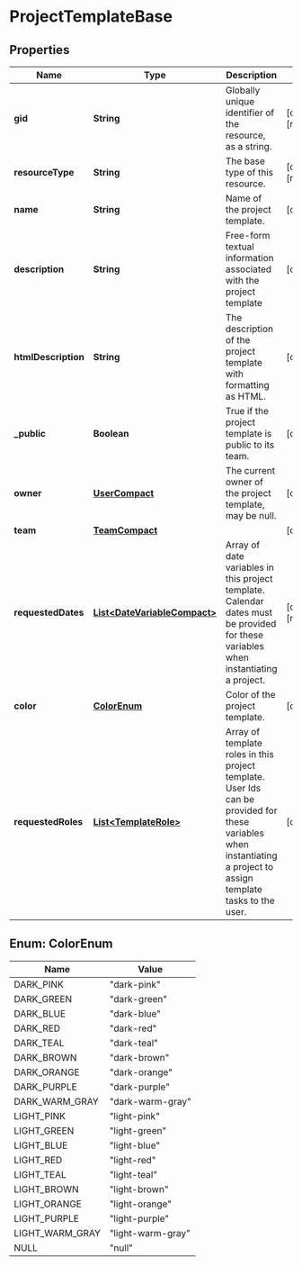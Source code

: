 

# ProjectTemplateBase


## Properties

| Name | Type | Description | Notes |
|------------ | ------------- | ------------- | -------------|
|**gid** | **String** | Globally unique identifier of the resource, as a string. |  [optional] [readonly] |
|**resourceType** | **String** | The base type of this resource. |  [optional] [readonly] |
|**name** | **String** | Name of the project template. |  [optional] |
|**description** | **String** | Free-form textual information associated with the project template |  [optional] |
|**htmlDescription** | **String** | The description of the project template with formatting as HTML. |  [optional] |
|**_public** | **Boolean** | True if the project template is public to its team. |  [optional] |
|**owner** | [**UserCompact**](UserCompact.md) | The current owner of the project template, may be null. |  [optional] |
|**team** | [**TeamCompact**](TeamCompact.md) |  |  [optional] |
|**requestedDates** | [**List&lt;DateVariableCompact&gt;**](DateVariableCompact.md) | Array of date variables in this project template. Calendar dates must be provided for these variables when instantiating a project. |  [optional] [readonly] |
|**color** | [**ColorEnum**](#ColorEnum) | Color of the project template. |  [optional] |
|**requestedRoles** | [**List&lt;TemplateRole&gt;**](TemplateRole.md) | Array of template roles in this project template. User Ids can be provided for these variables when instantiating a project to assign template tasks to the user. |  [optional] |



## Enum: ColorEnum

| Name | Value |
|---- | -----|
| DARK_PINK | &quot;dark-pink&quot; |
| DARK_GREEN | &quot;dark-green&quot; |
| DARK_BLUE | &quot;dark-blue&quot; |
| DARK_RED | &quot;dark-red&quot; |
| DARK_TEAL | &quot;dark-teal&quot; |
| DARK_BROWN | &quot;dark-brown&quot; |
| DARK_ORANGE | &quot;dark-orange&quot; |
| DARK_PURPLE | &quot;dark-purple&quot; |
| DARK_WARM_GRAY | &quot;dark-warm-gray&quot; |
| LIGHT_PINK | &quot;light-pink&quot; |
| LIGHT_GREEN | &quot;light-green&quot; |
| LIGHT_BLUE | &quot;light-blue&quot; |
| LIGHT_RED | &quot;light-red&quot; |
| LIGHT_TEAL | &quot;light-teal&quot; |
| LIGHT_BROWN | &quot;light-brown&quot; |
| LIGHT_ORANGE | &quot;light-orange&quot; |
| LIGHT_PURPLE | &quot;light-purple&quot; |
| LIGHT_WARM_GRAY | &quot;light-warm-gray&quot; |
| NULL | &quot;null&quot; |



